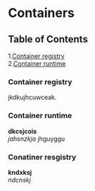 # Containers
## Table of Contents
1.[Container registry](#container-registry)  
2.[Container runtime](#container-runtime)


### Container registry

jkdkujhcuwceak.
### Container runtime
**dkcsjcois**  
*jahsnzkja*
jhguyggu
### Conatiner resgistry
**kndxksj**  
*ndcnskj*
